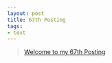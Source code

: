 ```yaml
---
layout: post
title: 67th Posting
tags: 
- text
---
```


> [Welcome to my 67th Posting](https://janghan-kor.tistory.com/385)

